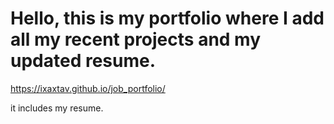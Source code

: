 # Hello, this is my portfolio where I add all my recent projects and my updated resume.


https://ixaxtav.github.io/job_portfolio/

it includes my resume. 
